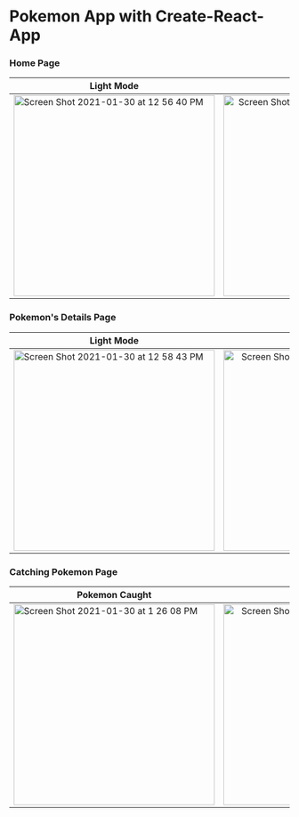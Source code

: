 # Pokemon App with Create-React-App

### Home Page

| Light Mode   |      Dark Mode      |
|--------------|:-------------------:|
| <img width="361" alt="Screen Shot 2021-01-30 at 12 56 40 PM" src="https://user-images.githubusercontent.com/42708035/106348692-9cfb6800-62fa-11eb-8249-0c537115f18b.png">    |  <img width="361" alt="Screen Shot 2021-01-30 at 12 55 07 PM" src="https://user-images.githubusercontent.com/42708035/106348668-6887ac00-62fa-11eb-9029-f58864e2fee7.png">       |

### Pokemon's Details Page

| Light Mode   |      Dark Mode      |
|--------------|:-------------------:|
| <img width="361" alt="Screen Shot 2021-01-30 at 12 58 43 PM" src="https://user-images.githubusercontent.com/42708035/106348726-e8ae1180-62fa-11eb-9a18-aa49c4b6de63.png">    |  <img width="361" alt="Screen Shot 2021-01-30 at 1 00 26 PM" src="https://user-images.githubusercontent.com/42708035/106348753-24e17200-62fb-11eb-9ab7-414ae6bdd565.png">      |

### Catching Pokemon Page

| Pokemon Caught|      Pokemon Run    |
|---------------|:-------------------:|
| <img width="361" alt="Screen Shot 2021-01-30 at 1 26 08 PM" src="https://user-images.githubusercontent.com/42708035/106349211-c5856100-62fe-11eb-83f9-8398436ce5a7.png">    |  <img width="361" alt="Screen Shot 2021-01-30 at 1 28 41 PM" src="https://user-images.githubusercontent.com/42708035/106349242-16955500-62ff-11eb-800b-68f3187846f0.png">      |
